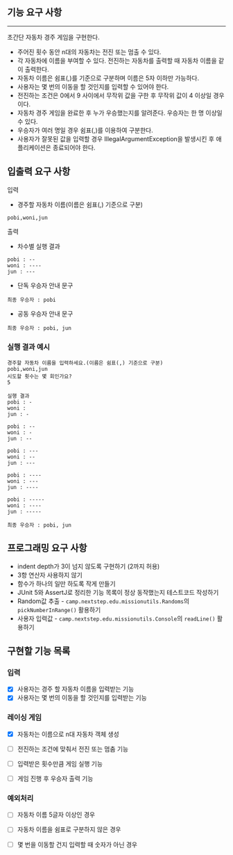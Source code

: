 ## 기능 요구 사항
-- -
초간단 자동차 경주 게임을 구현한다.

- 주어진 횟수 동안 n대의 자동차는 전진 또는 멈출 수 있다.
- 각 자동차에 이름을 부여할 수 있다. 전진하는 자동차를 출력할 때 자동차 이름을 같이 출력한다.
- 자동차 이름은 쉼표(,)를 기준으로 구분하며 이름은 5자 이하만 가능하다.
- 사용자는 몇 번의 이동을 할 것인지를 입력할 수 있어야 한다.
- 전진하는 조건은 0에서 9 사이에서 무작위 값을 구한 후 무작위 값이 4 이상일 경우이다.
- 자동차 경주 게임을 완료한 후 누가 우승했는지를 알려준다. 우승자는 한 명 이상일 수 있다.
- 우승자가 여러 명일 경우 쉼표(,)를 이용하여 구분한다.
- 사용자가 잘못된 값을 입력할 경우 IllegalArgumentException을 발생시킨 후 애플리케이션은 종료되어야 한다.


## 입출력 요구 사항
입력
- 경주할 자동차 이름(이름은 쉼표(,) 기준으로 구분)
```
pobi,woni,jun
```
출력
- 차수별 실행 결과
```
pobi : --
woni : ----
jun : ---
```
- 단독 우승자 안내 문구
```
최종 우승자 : pobi
```
- 공동 우승자 안내 문구
```
최종 우승자 : pobi, jun
```
### 실행 결과 예시
```
경주할 자동차 이름을 입력하세요.(이름은 쉼표(,) 기준으로 구분)
pobi,woni,jun
시도할 횟수는 몇 회인가요?
5

실행 결과
pobi : -
woni : 
jun : -

pobi : --
woni : -
jun : --

pobi : ---
woni : --
jun : ---

pobi : ----
woni : ---
jun : ----

pobi : -----
woni : ----
jun : -----

최종 우승자 : pobi, jun
```

## 프로그래밍 요구 사항
- indent depth가 3이 넘지 않도록 구현하기 (2까지 허용)
- 3항 연산자 사용하지 않기
- 함수가 하나의 일만 하도록 작게 만들기
- JUnit 5와 AssertJ로 정리한 기능 목록이 정상 동작했는지 테스트코드 작성하기
- Random값 추출 - `camp.nextstep.edu.missionutils.Randoms`의 `pickNumberInRange()` 활용하기
- 사용자 입력값 - `camp.nextstep.edu.missionutils.Console`의 `readLine()` 활용하기 

## 구현할 기능 목록
### 입력
- [x] 사용자는 경주 할 자동차 이름을 입력받는 기능
- [x] 사용자는 몇 번의 이동을 할 것인지를 입력받는 기능

### 레이싱 게임
- [x] 자동차는 이름으로 n대 자동차 객체 생성
- [ ] 전진하는 조건에 맞춰서 전진 또는 멈춤 기능
- [ ] 입력받은 횟수만큼 게임 실행 기능
- [ ] 게임 진행 후 우승자 출력 기능


### 예외처리
- [ ] 자동차 이름 5글자 이상인 경우
- [ ] 자동차 이름을 쉼표로 구분하지 않은 경우
- [ ] 몇 번을 이동할 건지 입력할 때 숫자가 아닌 경우



